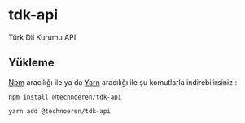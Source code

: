 # tdk-api
Türk Dil Kurumu API


## Yükleme

[Npm](https://www.npmjs.com/) aracılığı ile ya da [Yarn](https://classic.yarnpkg.com/) aracılığı ile şu komutlarla indirebilirsiniz :

```
npm install @technoeren/tdk-api
```

```
yarn add @technoeren/tdk-api
```